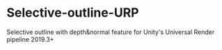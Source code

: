 # Selective-outline-URP
Selective outline with depth&amp;normal feature for Unity's Universal Render pipeline 2019.3+
